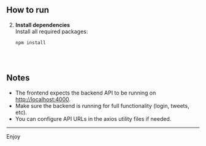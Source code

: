 
## How to run

2. **Install dependencies**  
   Install all required packages:
   ```bash
   npm install





## Notes

- The frontend expects the backend API to be running on [http://localhost:4000](http://localhost:4000).
- Make sure the backend is running for full functionality (login, tweets, etc).
- You can configure API URLs in the axios utility files if needed.

---

Enjoy